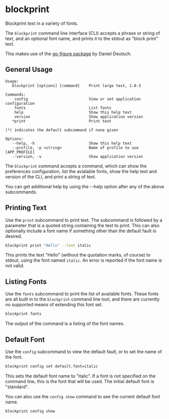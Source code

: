 # blockprint

Blockprint text in a variety of fonts.

The `blockprint` command line interface (CLI) accepts a phrase or string
of text, and an optional font name, and prints it to the stdout as "block
print" text.

This makes use of the [go-figure package](https://github.com/common-nighthawk/go-figure)
by Daniel Deutsch.

## General Usage

```text
Usage:
   blockprint [options] [command]    Print large text, 1.0-3

Commands:
    config                           View or set application configuration   
    fonts                            List fonts                              
    help                             Show this help text                     
    version                          Show application version                
   *print                            Print text                              

(*) indicates the default subcommand if none given

Options:
   --help, -h                        Show this help text                    
   --profile, -p <string>            Name of profile to use [APP_PROFILE]   
   --version, -v                     Show application version     
```

The `blockprint` command accepts a command, which can show the preferences
configuration, list the avialable fonts, show the help text and version of
the CLI, and print a string of text.

You can get additional help by using the --help option after any of the
above subcommands.

## Printing Text

Use the `print` subcommand to print text. The subcommand is followed by a
parameter that is a quoted string containing the text to print. This can
also optionally include a font name if something other than the default
fault is desired.

```sh
blockprint print "Hello" --font italic
```

This prints the text "Hello" (without the quotation marks, of course) to
stdout, using the font named `italic`. An error is reported if the font
name is not valid.

## Listing Fonts

Use the `fonts` subcommand to print the list of available fonts. These fonts
are all built in to the `blockprint` command line tool, and there are
currently no supported means of extending this font set.

```sh
blockprint fonts
```

The output of the command is a listing of the font names.

## Default Font

Use the `config` subcommand to view the default fault, or to
set the name of the font.

```sh
blockprint config set default.font=italic
```

This sets the default font name to "italic". If a font is not
specified on the command line, this is the font that will be
used. The initial default font is "standard".

You can also use the `config show` command to see the current
default font name.

```sh
blockprint config show
```
